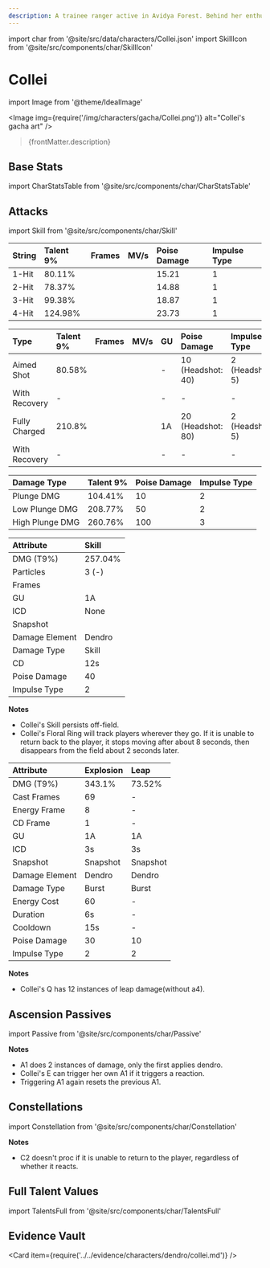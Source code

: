 ```yaml
---
description: A trainee ranger active in Avidya Forest. Behind her enthusiastic words and actions hides a slightly introverted personality.
---
```


import char from '@site/src/data/characters/Collei.json'
import SkillIcon from '@site/src/components/char/SkillIcon'

# Collei

import Image from '@theme/IdealImage'

<Image img={require('/img/characters/gacha/Collei.png')} alt="Collei's gacha art" />
<blockquote>{frontMatter.description}</blockquote>

## Base Stats

import CharStatsTable from '@site/src/components/char/CharStatsTable'

<CharStatsTable char={char} />

## Attacks

import Skill from '@site/src/components/char/Skill'

<Tabs>
<TabItem value='na' label='Normal Attacks'>
<SkillIcon char={char} skill='na' />
<div class='talent-columns'>
<Skill char={char} skill='na' sectionFilter='Normal Attack' />

| String | Talent 9% | Frames | MV/s      | Poise Damage | Impulse Type |
| :----- | :-------- | :----- | :-------- | :----------- | :----------- |
| 1-Hit  |  80.11%   |        |           |  15.21       |  1           |
| 2-Hit  |  78.37%   |        |           |  14.88       |  1           |
| 3-Hit  |  99.38%   |        |           |  18.87       |  1           |
| 4-Hit  |  124.98%  |        |           |  23.73       |  1           |

</div>
<div class='talent-columns'>
<Skill char={char} skill='na' sectionFilter='Charged Attack' />

| Type             | Talent 9% | Frames | MV/s       | GU  | Poise Damage        | Impulse Type      |
| :--------------- | :-------- | :----- | :--------- | :-- | :------------------ | :---------------- |
| Aimed Shot       |  80.58%   |        |            | -   | 10 \(Headshot: 40\) | 2 \(Headshot: 5\) |
| With Recovery    | -         |        |            | -   | -                   | -                 |
| Fully Charged    |  210.8%   |        |            | 1A  | 20 \(Headshot: 80\) | 2 \(Headshot: 5\) |
| With Recovery    | -         |        |            | -   | -                   | -                 |

</div>
<div class='talent-columns'>
<Skill char={char} skill='na' sectionFilter='Plunging Attack' />

| Damage Type     | Talent 9% | Poise Damage | Impulse Type |
| :-------------- | :-------- | :----------- | :----------- |
| Plunge DMG      |  104.41%  |  10          |  2           |
| Low Plunge DMG  |  208.77%  |  50          |  2           |
| High Plunge DMG |  260.76%  |  100         |  3           |

</div>

</TabItem>

<TabItem value='e' label='Skill'>
<SkillIcon char={char} skill='e' />
<div class='talent-columns'>
<Skill char={char} skill='e' />

| Attribute                 | Skill   |
| :-----------------------  | :------ |
| DMG \(T9%\)               | 257.04% |
| Particles                 | 3 \(-\) |
| Frames                    |         |
| GU                        | 1A      |
| ICD                       | None    |
| Snapshot                  |         |
| Damage Element            | Dendro  |
| Damage Type               | Skill   |
| CD                        | 12s     |
| Poise Damage              | 40      |
| Impulse Type              | 2       |

</div>

**Notes**

* Collei's Skill persists off-field.
* Collei's Floral Ring will track players wherever they go. If it is unable to return back to the player, it stops moving after about 8 seconds, then disappears from the field about 2 seconds later.
  
</TabItem>

<TabItem value='q' label='Burst'>
<SkillIcon char={char} skill='q' />
<div class='talent-columns'>
<Skill char={char} skill='q'/>

| Attribute         | Explosion       | Leap            |
| :---------------- | :-------------- | :-------------- |
| DMG \(T9%\)       | 343.1%          | 73.52%          |
| Cast Frames       | 69              | -               |
| Energy Frame      | 8               | -               |
| CD Frame          | 1               | -               |
| GU                | 1A              | 1A              |
| ICD               | 3s              | 3s              |
| Snapshot          | Snapshot        | Snapshot        |
| Damage Element    | Dendro          | Dendro          |
| Damage Type       | Burst           | Burst           |
| Energy Cost       | 60              | -               |
| Duration          | 6s              | -               |
| Cooldown          | 15s             | -               |
| Poise Damage      | 30              | 10              |
| Impulse Type      | 2               | 2               |

</div>

**Notes**
  
* Collei's Q has 12 instances of leap damage(without a4).
  
</TabItem>
</Tabs>

## Ascension Passives

import Passive from '@site/src/components/char/Passive'

<Tabs>
<TabItem value='passive' label='Passive'>
<Passive char={char} passive={2} />
</TabItem>

<TabItem value='a1' label='Ascension 1'>
<Passive char={char} passive={0} />
  
**Notes**
  
* A1 does 2 instances of damage, only the first applies dendro.
* Collei's E can trigger her own A1 if it triggers a reaction.
* Triggering A1 again resets the previous A1.

</TabItem>

<TabItem value="a4" label="Ascension 4">
<Passive char={char} passive={1} />
</TabItem>
</Tabs>

## Constellations

import Constellation from '@site/src/components/char/Constellation'

<Tabs>
<TabItem value='c1' label='C1'>
<Constellation char={char} constellation={1} />
</TabItem>

<TabItem value='c2' label='C2'>
<Constellation char={char} constellation={2} />

**Notes**
  
* C2 doesn't proc if it is unable to return to the player, regardless of whether it reacts.
  
</TabItem>

<TabItem value='c3' label='C3'>
<Constellation char={char} constellation={3} />
</TabItem>

<TabItem value='c4' label='C4'>
<Constellation char={char} constellation={4} />
</TabItem>

<TabItem value='c5' label='C5'>
<Constellation char={char} constellation={5} />
</TabItem>

<TabItem value='c6' label='C6'>
<Constellation char={char} constellation={6} />
</TabItem>
</Tabs>

## Full Talent Values

import TalentsFull from '@site/src/components/char/TalentsFull'

<TalentsFull char={char}/>

## Evidence Vault

<Card item={require('../../evidence/characters/dendro/collei.md')} />
